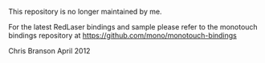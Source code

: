 This repository is no longer maintained by me.

For the latest RedLaser bindings and sample please refer to the monotouch bindings repository at https://github.com/mono/monotouch-bindings

Chris Branson
April 2012